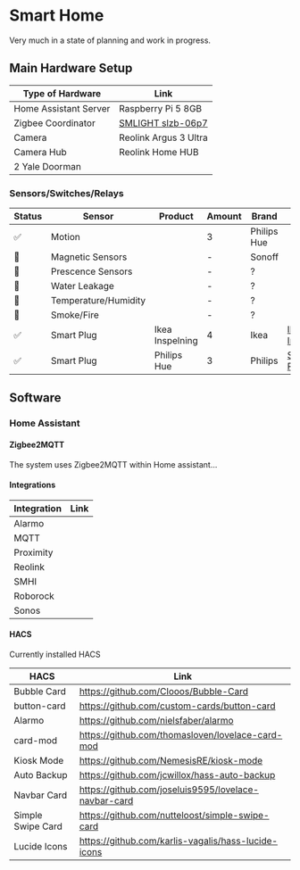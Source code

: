 # Smart Home

Very much in a state of planning and work in progress.

## Main Hardware Setup

| Type of Hardware      | Link                                                                                               |
| --------------------- | -------------------------------------------------------------------------------------------------- |
| Home Assistant Server | Raspberry Pi 5 8GB                                                                                 |
| Zigbee Coordinator    | [SMLIGHT slzb-06p7](https://smartlight.me/smart-home-devices/zigbee-devices/coordinator-slzb-06p7) |
| Camera                | Reolink Argus 3 Ultra                                                                              |
| Camera Hub            | Reolink Home HUB                                                                                   |
| 2 Yale Doorman        |                                                                                                    |

### Sensors/Switches/Relays

| Status | Sensor               | Product         | Amount | Brand       | Link                                                                                                |
| ------ | -------------------- | --------------- | ------ | ----------- | --------------------------------------------------------------------------------------------------- |
| ✅     | Motion               |                 | 3      | Philips Hue |                                                                                                     |
| 🛒     | Magnetic Sensors     |                 | -      | Sonoff      |                                                                                                     |
| 🛒     | Prescence Sensors    |                 | -      | ?           |                                                                                                     |
| 🛒     | Water Leakage        |                 | -      | ?           |                                                                                                     |
| 🛒     | Temperature/Humidity |                 | -      | ?           |                                                                                                     |
| 🛒     | Smoke/Fire           |                 | -      | ?           |                                                                                                     |
| ✅     | Smart Plug           | Ikea Inspelning | 4      | Ikea        | [Ikea Inspelning](https://www.ikea.com/se/sv/p/inspelning-stickpropp-smart-energimaetare-00569836/) |
| ✅     | Smart Plug           | Philips Hue     | 3      | Philips     | [Smart Plug](https://www.philips-hue.com/sv-se/p/hue-smart-plug/8719514342309)                      |

## Software

### Home Assistant

#### Zigbee2MQTT

The system uses Zigbee2MQTT within Home assistant...

#### Integrations

| Integration | Link |
| ----------- | ---- |
| Alarmo      |      |
| MQTT        |      |
| Proximity   |      |
| Reolink     |      |
| SMHI        |      |
| Roborock    |      |
| Sonos       |      |

#### HACS

Currently installed HACS

| HACS              | Link                                                 |
| ----------------- | ---------------------------------------------------- |
| Bubble Card       | https://github.com/Clooos/Bubble-Card                |
| button-card       | https://github.com/custom-cards/button-card          |
| Alarmo            | https://github.com/nielsfaber/alarmo                 |
| card-mod          | https://github.com/thomasloven/lovelace-card-mod     |
| Kiosk Mode        | https://github.com/NemesisRE/kiosk-mode              |
| Auto Backup       | https://github.com/jcwillox/hass-auto-backup         |
| Navbar Card       | https://github.com/joseluis9595/lovelace-navbar-card |
| Simple Swipe Card | https://github.com/nutteloost/simple-swipe-card      |
| Lucide Icons      | https://github.com/karlis-vagalis/hass-lucide-icons  |
